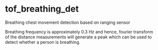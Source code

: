 # tof_breathing_det
 Breathing chest movement detection based on ranging sensor

Breathing frequency is approximately 0.3 Hz and hence, fourier transform of the distance measurements will generate a peak which can be used to detect whether a person is breathing.